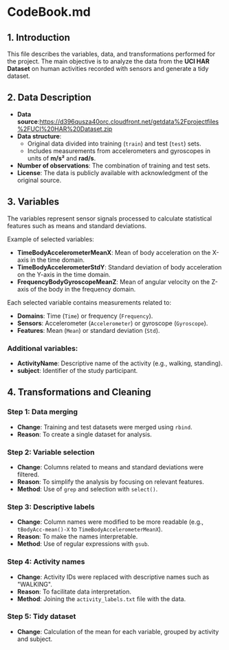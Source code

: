 # CodeBook.md

## 1. Introduction
This file describes the variables, data, and transformations performed for the project. The main objective is to analyze the data from the **UCI HAR Dataset** on human activities recorded with sensors and generate a tidy dataset.

## 2. Data Description
- **Data source**:https://d396qusza40orc.cloudfront.net/getdata%2Fprojectfiles%2FUCI%20HAR%20Dataset.zip 
- **Data structure**:
  - Original data divided into training (`train`) and test (`test`) sets.
  - Includes measurements from accelerometers and gyroscopes in units of **m/s²** and **rad/s**.
- **Number of observations**: The combination of training and test sets.
- **License**: The data is publicly available with acknowledgment of the original source.

## 3. Variables
The variables represent sensor signals processed to calculate statistical features such as means and standard deviations.

Example of selected variables:
- **TimeBodyAccelerometerMeanX**: Mean of body acceleration on the X-axis in the time domain.
- **TimeBodyAccelerometerStdY**: Standard deviation of body acceleration on the Y-axis in the time domain.
- **FrequencyBodyGyroscopeMeanZ**: Mean of angular velocity on the Z-axis of the body in the frequency domain.

Each selected variable contains measurements related to:
- **Domains**: Time (`Time`) or frequency (`Frequency`).
- **Sensors**: Accelerometer (`Accelerometer`) or gyroscope (`Gyroscope`).
- **Features**: Mean (`Mean`) or standard deviation (`Std`).

### Additional variables:
- **ActivityName**: Descriptive name of the activity (e.g., walking, standing).
- **subject**: Identifier of the study participant.

## 4. Transformations and Cleaning
### **Step 1**: Data merging
- **Change**: Training and test datasets were merged using `rbind`.
- **Reason**: To create a single dataset for analysis.

### **Step 2**: Variable selection
- **Change**: Columns related to means and standard deviations were filtered.
- **Reason**: To simplify the analysis by focusing on relevant features.
- **Method**: Use of `grep` and selection with `select()`.

### **Step 3**: Descriptive labels
- **Change**: Column names were modified to be more readable (e.g., `tBodyAcc-mean()-X` to `TimeBodyAccelerometerMeanX`).
- **Reason**: To make the names interpretable.
- **Method**: Use of regular expressions with `gsub`.

### **Step 4**: Activity names
- **Change**: Activity IDs were replaced with descriptive names such as "WALKING".
- **Reason**: To facilitate data interpretation.
- **Method**: Joining the `activity_labels.txt` file with the data.

### **Step 5**: Tidy dataset
- **Change**: Calculation of the mean for each variable, grouped by activity and subject.

